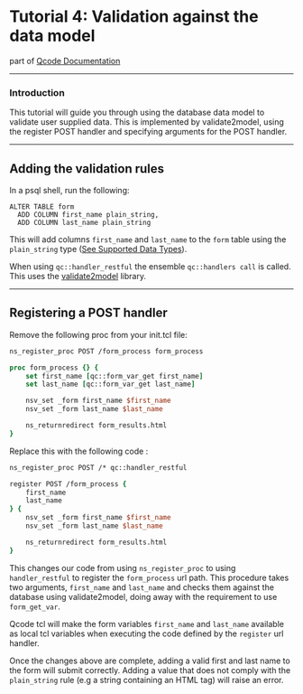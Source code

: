 Tutorial 4: Validation against the data model
========
part of [Qcode Documentation](index.md)

-----

### Introduction

This tutorial will guide you through using the database data model to validate user supplied data. This is implemented by validate2model, using the register POST handler and specifying arguments for the POST handler.

-----
## Adding the validation rules

In a psql shell, run the following:

```
ALTER TABLE form
  ADD COLUMN first_name plain_string,
  ADD COLUMN last_name plain_string
```

This will add columns `first_name` and `last_name` to the `form` table using the `plain_string` type ([See Supported Data Types](supported-data-types.md)).

When using `qc::handler_restful` the ensemble `qc::handlers call` is called. This uses the [validate2model](validation.md) library.

-----
## Registering a POST handler

Remove the following proc from your init.tcl file:

```tcl
ns_register_proc POST /form_process form_process

proc form_process {} {
    set first_name [qc::form_var_get first_name]
    set last_name [qc::form_var_get last_name]

    nsv_set _form first_name $first_name
    nsv_set _form last_name $last_name

    ns_returnredirect form_results.html
}
```

Replace this with the following code :

```tcl
ns_register_proc POST /* qc::handler_restful

register POST /form_process {
    first_name
    last_name
} {
    nsv_set _form first_name $first_name
    nsv_set _form last_name $last_name

    ns_returnredirect form_results.html
}
```

This changes our code from using `ns_register_proc` to using `handler_restful` to register the `form_process` url path.  This procedure takes two arguments, `first_name` and `last_name` and checks them against the database using validate2model, doing away with the requirement to use `form_get_var`.

Qcode tcl will make the form variables `first_name` and `last_name` available as local tcl variables when executing the code defined by the `register` url handler.

Once the changes above are complete, adding a valid first and last name to the form will submit correctly.  Adding a value that does not comply with the `plain_string` rule (e.g a string containing an HTML tag) will raise an error.
